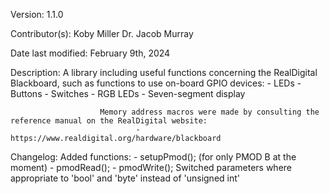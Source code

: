 Version:                1.1.0

Contributor(s):         Koby Miller
                        Dr. Jacob Murray

Date last modified:     February 9th, 2024

Description:            A library including useful functions concerning the RealDigital Blackboard, such as functions to use
                        on-board GPIO devices:
                                - LEDs
                                - Buttons
                                - Switches
                                - RGB LEDs
                                - Seven-segment display
                        
                        Memory address macros were made by consulting the reference manual on the RealDigital website:
                                - https://www.realdigital.org/hardware/blackboard

Changelog:              Added functions:
                                - setupPmod(); (for only PMOD B at the moment)
                                - pmodRead();
                                - pmodWrite();
                        Switched parameters where appropriate to 'bool' and 'byte' instead of 'unsigned int'

